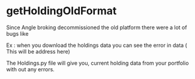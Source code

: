 # getHoldingOldFormat

Since Angle broking decommissioned the old platform there were a lot of bugs like 

Ex : when you download the holdings data you can see the error in data ( This will be address here)

The Holdings.py file will give you, current holding data from your portfolio with out any errors. 


